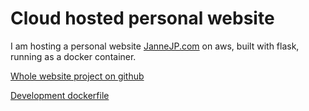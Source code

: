 # Cloud hosted personal website

I am hosting a personal website [JanneJP.com](https://jannejp.com/) on aws, built with flask, running as a docker container. 

[Whole website project on github](https://github.com/JanneJP/JanneJP.com)

[Development dockerfile](https://github.com/JanneJP/JanneJP.com/blob/main/services/web/Dockerfile)